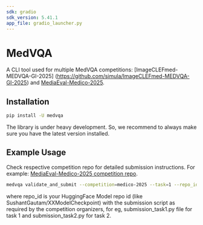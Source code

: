 ```yaml
---
sdk: gradio
sdk_version: 5.41.1
app_file: gradio_launcher.py
---
```

# MedVQA

A CLI tool used for multiple MedVQA competitions:
 [ImageCLEFmed-MEDVQA-GI-2025] (https://github.com/simula/ImageCLEFmed-MEDVQA-GI-2025) and [MediaEval-Medico-2025](https://github.com/simula/MediaEval-Medico-2025).

## Installation

```bash
pip install -U medvqa
```
The library is under heavy development. So, we recommend to always make sure you have the latest version installed.

## Example Usage
Check respective competition repo for detailed submission instructions. For example: 
 [MediaEval-Medico-2025 competition repo](https://github.com/simula/MediaEval-Medico-2025#-submission-system).

```bash
medvqa validate_and_submit --competition=medico-2025 --task=1 --repo_id=...
```
where repo_id is your HuggingFace Model repo id (like SushantGautam/XXModelCheckpoint) with the submission script as required by the competition organizers, for eg, submission_task1.py file for task 1 and submission_task2.py for task 2.